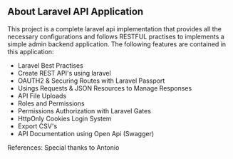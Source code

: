 ## About Laravel API Application

This project is a complete laravel api implementation that provides all the necessary configurations
and follows RESTFUL practises to implements a simple admin backend application.
The following features are contained in this application:

-   Laravel Best Practises
-   Create REST API's using laravel
-   OAUTH2 & Securing Routes with Laravel Passport
-   Usings Requests & JSON Resources to Manage Responses
-   API File Uploads
-   Roles and Permissions
-   Permissions Authorization with Laravel Gates
-   HttpOnly Cookies Login System
-   Export CSV's
-   API Documentation using Open Api (Swagger)

References: Special thanks to Antonio
